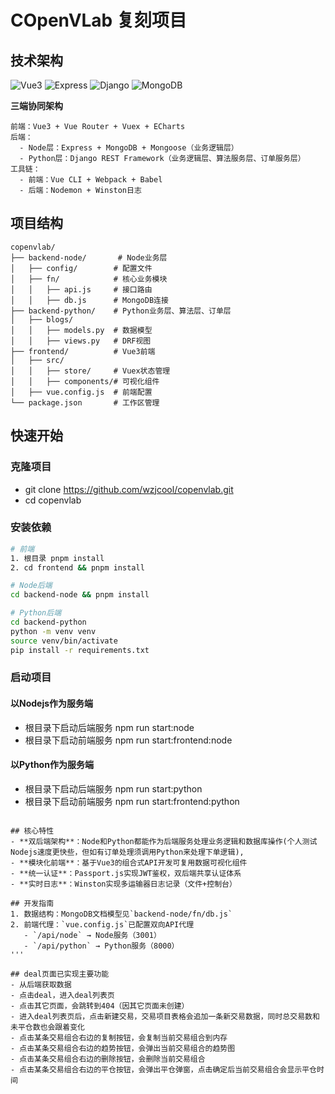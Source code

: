# COpenVLab 复刻项目

## 技术架构
![Vue3](https://img.shields.io/badge/Vue-3.5-42b883)
![Express](https://img.shields.io/badge/Express-5.1-68a063)
![Django](https://img.shields.io/badge/Django-4.2-092e20)
![MongoDB](https://img.shields.io/badge/MongoDB-6.3-4db33d)

**三端协同架构**
```
前端：Vue3 + Vue Router + Vuex + ECharts
后端：
  - Node层：Express + MongoDB + Mongoose（业务逻辑层）
  - Python层：Django REST Framework（业务逻辑层、算法服务层、订单服务层）
工具链：
  - 前端：Vue CLI + Webpack + Babel
  - 后端：Nodemon + Winston日志
```

## 项目结构

```
copenvlab/
├── backend-node/       # Node业务层
│   ├── config/        # 配置文件
│   ├── fn/            # 核心业务模块
│   │   ├── api.js     # 接口路由
│   │   ├── db.js      # MongoDB连接
├── backend-python/    # Python业务层、算法层、订单层
│   ├── blogs/         
│   │   ├── models.py  # 数据模型
│   │   ├── views.py   # DRF视图
├── frontend/          # Vue3前端
│   ├── src/
│   │   ├── store/     # Vuex状态管理
│   │   ├── components/# 可视化组件
│   ├── vue.config.js  # 前端配置
└── package.json       # 工作区管理
```

## 快速开始
### 克隆项目
- git clone https://github.com/wzjcool/copenvlab.git
- cd copenvlab

### 安装依赖
```bash
# 前端
1. 根目录 pnpm install
2. cd frontend && pnpm install

# Node后端 
cd backend-node && pnpm install

# Python后端
cd backend-python
python -m venv venv
source venv/bin/activate
pip install -r requirements.txt
```
### 启动项目
#### 以Nodejs作为服务端
- 根目录下启动后端服务 npm run start:node
- 根目录下启动前端服务 npm run start:frontend:node

#### 以Python作为服务端
- 根目录下启动后端服务 npm run start:python
- 根目录下启动前端服务 npm run start:frontend:python
```

## 核心特性
- **双后端架构**：Node和Python都能作为后端服务处理业务逻辑和数据库操作(个人测试Nodejs速度更快些，但如有订单处理须调用Python来处理下单逻辑),
- **模块化前端**：基于Vue3的组合式API开发可复用数据可视化组件
- **统一认证**：Passport.js实现JWT鉴权，双后端共享认证体系
- **实时日志**：Winston实现多运输器日志记录（文件+控制台）

## 开发指南
1. 数据结构：MongoDB文档模型见`backend-node/fn/db.js`
2. 前端代理：`vue.config.js`已配置双向API代理
   - `/api/node` → Node服务（3001）
   - `/api/python` → Python服务（8000）
'''

## deal页面已实现主要功能
- 从后端获取数据
- 点击deal，进入deal列表页
- 点击其它页面，会跳转到404（因其它页面未创建）
- 进入deal列表页后，点击新建交易，交易项目表格会追加一条新交易数据，同时总交易数和未平仓数也会跟着变化
- 点击某条交易组合右边的复制按钮，会复制当前交易组合到内存
- 点击某条交易组合右边的趋势按钮，会弹出当前交易组合的趋势图
- 点击某条交易组合右边的删除按钮，会删除当前交易组合
- 点击某条交易组合右边的平仓按钮，会弹出平仓弹窗，点击确定后当前交易组合会显示平仓时间






